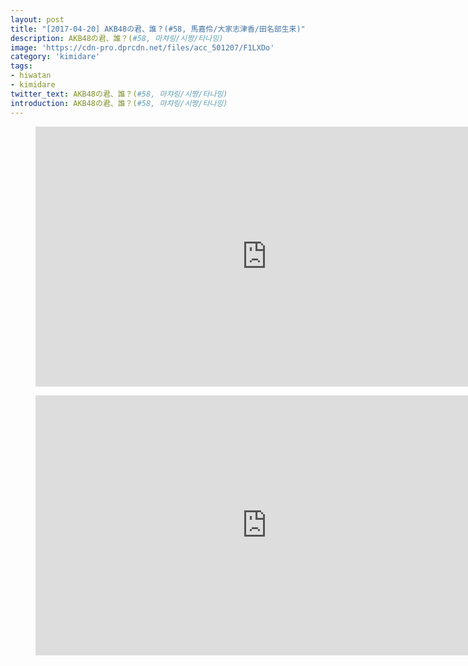 ```yaml
---
layout: post
title: "[2017-04-20] AKB48の君、誰？(#58, 馬嘉伶/大家志津香/田名部生来)"
description: AKB48の君、誰？(#58, 마챠링/시짱/타나밍)
image: 'https://cdn-pro.dprcdn.net/files/acc_501207/F1LXDo'
category: 'kimidare'
tags:
- hiwatan
- kimidare
twitter_text: AKB48の君、誰？(#58, 마챠링/시짱/타나밍)
introduction: AKB48の君、誰？(#58, 마챠링/시짱/타나밍)
---
```

<figure class="video_container">
<iframe width="740" height="416" src="https://serviceapi.nmv.naver.com/flash/convertIframeTag.nhn?vid=7C4DA56B20D7BED5FE8F945995EF038B969B&outKey=V12855ce52c0c0398c2060e798e7b382bb0e816591b5b27b1ce1e0e798e7b382bb0e8" frameborder="no" scrolling="no"></iframe>
</figure>

<figure class="video_container">
<iframe width="740" height="416" src="https://serviceapi.nmv.naver.com/flash/convertIframeTag.nhn?vid=0FE58DB98CF55CDB8C0A60B51261A095C97C&outKey=V125ef13063f272ae9f851737d3a8b5535310ce5052f529d728dc1737d3a8b5535310" frameborder="no" scrolling="no"></iframe>
</figure>
